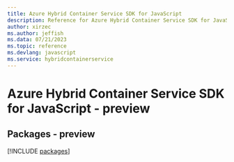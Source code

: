```yaml
---
title: Azure Hybrid Container Service SDK for JavaScript
description: Reference for Azure Hybrid Container Service SDK for JavaScript
author: xirzec
ms.author: jeffish
ms.data: 07/21/2023
ms.topic: reference
ms.devlang: javascript
ms.service: hybridcontainerservice
---
```

# Azure Hybrid Container Service SDK for JavaScript - preview
## Packages - preview
[!INCLUDE [packages](hybrid-container-service-index.md)]
